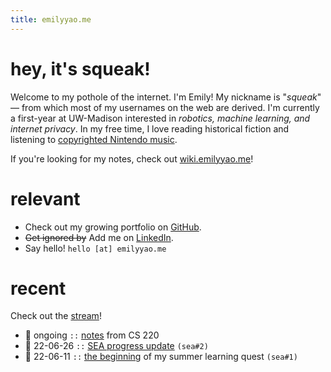 ```yaml
---
title: emilyyao.me
---
```


# hey, it's squeak!
Welcome to my pothole of the internet. I'm Emily! My nickname is "*squeak*" — from which most of my usernames on the web are derived. I'm currently a first-year at UW-Madison interested in *robotics, machine learning, and internet privacy*. In my free time, I love reading historical fiction and listening to [copyrighted Nintendo music](https://youtu.be/HL9_xm5HwrE).

If you're looking for my notes, check out [wiki.emilyyao.me](https://wiki.emilyyao.me/)!

# relevant
- Check out my growing portfolio on [GitHub](https://github.com/heyitssqueak).
- ~~Get ignored by~~ Add me on [LinkedIn](https://www.linkedin.com/in/emilyyao04/).
- Say hello! `hello [at] emilyyao.me`

# recent
Check out the [stream](/stream.md)!
- 🌿 ongoing `::` [notes](/notes/cs220.md) from CS 220
- 🥭 22-06-26 `::` [SEA progress update](/2022-sea2.md) `(sea#2)`
- 🥭 22-06-11 `::` [the beginning](/2022-sea1.md) of my summer learning quest `(sea#1)`

<!-- Here are some notable links for you to guide your way:
- [Anything and everything](/stream) I write about, seperated into [academics](/academics), [worldbuilding](https://dream.emilyyao.me), and [blog posts](/writing)

- The [Portfolio](/portfolio) and the [Anti-Portfolio](/anti-portfolio) -->

<!-- - My ongoing [[projects]]! -->

<!-- I enjoy meeting as many people as I can! If you want to recommend me a book or ask about my website, send me a chat through [Element](https://element.io) at `@squeakers:matrix.org`. -->

<!-- # recent  
For more information on the emojis (🌰, 🌿, 🥭), check [this](/stream) out.
- 🌿 22-05-06 `::` [a few ramblings](/writing/slaughterhouse-five) about Kurt Vonnegut's *Slaughterhouse-Five* -->


<!-- # WIP
- set up worldbuilding @ dream.emilyyao.me
- set up academic stuff @ wiki.emilyyao.me
    - alter cactus theme to have graph
    - test with lin alg notes
- write a blog post about something ie make the website presentable with Content -->